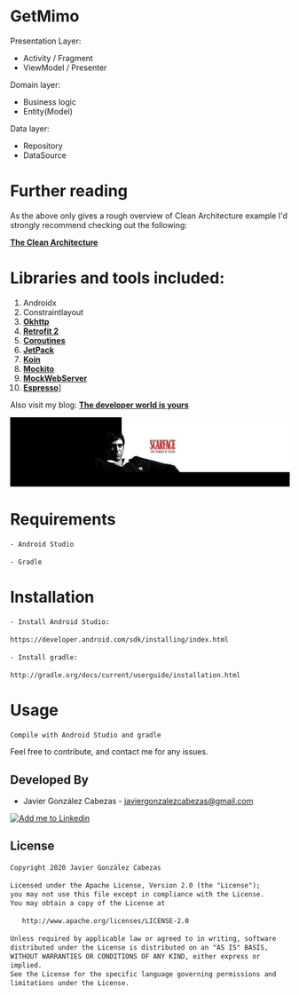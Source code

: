 # GetMimo

Presentation Layer:

- Activity / Fragment
- ViewModel / Presenter


Domain layer:

- Business logic
- Entity(Model)


Data layer:

- Repository
- DataSource


# Further reading

  As the above only gives a rough overview of Clean Architecture example I'd strongly recommend checking out the following:

**[The Clean Architecture](https://blog.cleancoder.com/uncle-bob/2012/08/13/the-clean-architecture.html)**

# Libraries and tools included:

1. Androidx
2. Constraintlayout
3. **[Okhttp](https://github.com/square/okhttp)**
4. **[Retrofit 2](https://github.com/square/retrofit)**
5. **[Coroutines](https://github.com/Kotlin/kotlinx.coroutines)**
6. **[JetPack](https://d.android.com/jetpack)**
7. **[Koin](https://insert-koin.io/)**
8. **[Mockito](https://site.mockito.org/)**
9. **[MockWebServer](https://github.com/square/okhttp/tree/master/mockwebserver)**
10. **[Espresso](https://developer.android.com/training/testing/espresso)**]

Also visit my blog: **[The developer world is yours](http://thedeveloperworldisyours.com/)**

<a href="http://thedeveloperworldisyours.com/">
  <img alt="The developer world is yours" src="https://github.com/CabezasGonzalezJavier/AddTextViewButton/blob/master/TheDeveloperWordIsYours.png" />
</a>

# Requirements

    - Android Studio

    - Gradle


# Installation

    - Install Android Studio:

    https://developer.android.com/sdk/installing/index.html

    - Install gradle:

    http://gradle.org/docs/current/userguide/installation.html

# Usage
    Compile with Android Studio and gradle


Feel free to contribute, and contact me for any issues.

Developed By
------------
* Javier González Cabezas - <javiergonzalezcabezas@gmail.com>

<a href="https://es.linkedin.com/in/javier-gonz%C3%A1lez-cabezas-8b4b2231">
  <img alt="Add me to Linkedin" src="https://github.com/JorgeCastilloPrz/EasyMVP/blob/master/art/linkedin.png" />
</a>

License
-------

    Copyright 2020 Javier González Cabezas

    Licensed under the Apache License, Version 2.0 (the "License");
    you may not use this file except in compliance with the License.
    You may obtain a copy of the License at

       http://www.apache.org/licenses/LICENSE-2.0

    Unless required by applicable law or agreed to in writing, software
    distributed under the License is distributed on an "AS IS" BASIS,
    WITHOUT WARRANTIES OR CONDITIONS OF ANY KIND, either express or implied.
    See the License for the specific language governing permissions and
    limitations under the License.
